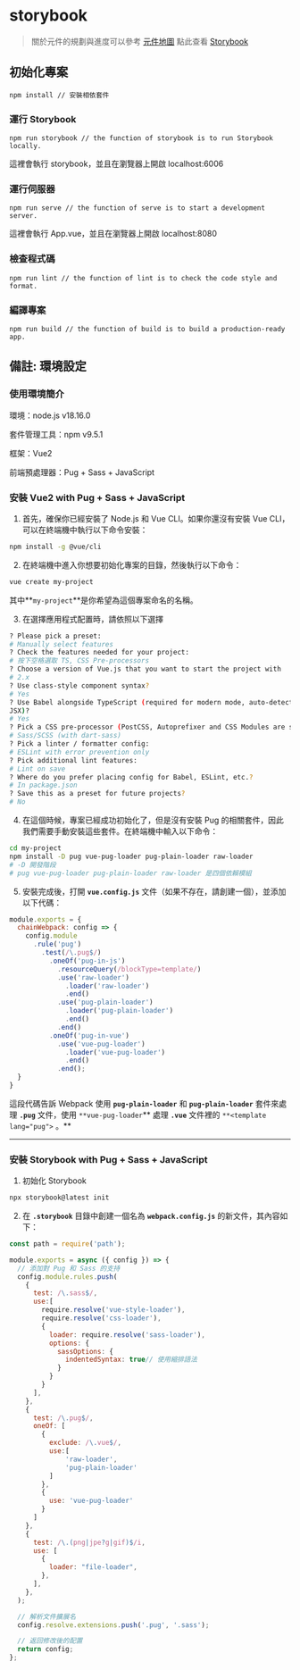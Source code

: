 # storybook
> 關於元件的規劃與進度可以參考 [元件地圖](https://github.com/WAFFLE900/bricks/blob/master/Bricks/frontend/storybook/src/stories/overview/components_map.md)
> 點此查看 [Storybook](https://644cdb54238cc4fa28d2fa00-fxdynpoeut.chromatic.com/?path=/docs/general-%E9%80%9A%E7%94%A8-colors-%E8%89%B2%E5%BD%A9--docs)

## 初始化專案
```
npm install // 安裝相依套件
```
### 運行 Storybook
```
npm run storybook // the function of storybook is to run Storybook locally.
```
這裡會執行 storybook，並且在瀏覽器上開啟 localhost:6006

### 運行伺服器
```
npm run serve // the function of serve is to start a development server.
```
這裡會執行 App.vue，並且在瀏覽器上開啟 localhost:8080

### 檢查程式碼
```
npm run lint // the function of lint is to check the code style and format.
```

### 編譯專案
```
npm run build // the function of build is to build a production-ready app.
```

## 備註: 環境設定

### 使用環境簡介

環境：node.js v18.16.0

套件管理工具：npm v9.5.1

框架：Vue2

前端預處理器：Pug + Sass + JavaScript

### 安裝 Vue2 with Pug + Sass + JavaScript

1. 首先，確保你已經安裝了 Node.js 和 Vue CLI。如果你還沒有安裝 Vue CLI，可以在終端機中執行以下命令安裝：

```bash
npm install -g @vue/cli
```

2. 在終端機中進入你想要初始化專案的目錄，然後執行以下命令：

```bash
vue create my-project
```

其中**`my-project`**是你希望為這個專案命名的名稱。

3. 在選擇應用程式配置時，請依照以下選擇

```bash
? Please pick a preset: 
# Manually select features
? Check the features needed for your project: 
# 按下空格選取 TS, CSS Pre-processors
? Choose a version of Vue.js that you want to start the project with
# 2.x
? Use class-style component syntax?
# Yes
? Use Babel alongside TypeScript (required for modern mode, auto-detected polyfills, transpiling 
JSX)? 
# Yes
? Pick a CSS pre-processor (PostCSS, Autoprefixer and CSS Modules are supported by default): 
# Sass/SCSS (with dart-sass)
? Pick a linter / formatter config: 
# ESLint with error prevention only
? Pick additional lint features: 
# Lint on save
? Where do you prefer placing config for Babel, ESLint, etc.?
# In package.json
? Save this as a preset for future projects? 
# No
```

4. 在這個時候，專案已經成功初始化了，但是沒有安裝 Pug 的相關套件，因此我們需要手動安裝這些套件。在終端機中輸入以下命令：

```bash
cd my-project
npm install -D pug vue-pug-loader pug-plain-loader raw-loader
# -D 開發階段
# pug vue-pug-loader pug-plain-loader raw-loader 是四個依賴模組
```

5. 安裝完成後，打開 **`vue.config.js`** 文件（如果不存在，請創建一個），並添加以下代碼：

```jsx
module.exports = {
  chainWebpack: config => {
    config.module
      .rule('pug')
        .test(/\.pug$/)
          .oneOf('pug-in-js')
            .resourceQuery(/blockType=template/)
            .use('raw-loader')
              .loader('raw-loader')
              .end()
            .use('pug-plain-loader')
              .loader('pug-plain-loader')
              .end()
            .end()
          .oneOf('pug-in-vue')
            .use('vue-pug-loader')
              .loader('vue-pug-loader')
              .end()
            .end();
  }
}
```

這段代碼告訴 Webpack 使用 **`pug-plain-loader`** 和 **`pug-plain-loader`** 套件來處理 **`.pug`** 文件，使用 `**vue-pug-loader`** 處理 **`.vue`** 文件裡的 `**<template lang="pug">` 。**


---

### 安裝 Storybook with Pug + Sass + JavaScript

1. 初始化 Storybook

```bash
npx storybook@latest init
```

2. 在 **`.storybook`** 目錄中創建一個名為 **`webpack.config.js`** 的新文件，其內容如下：

```jsx
const path = require('path');

module.exports = async ({ config }) => {
  // 添加對 Pug 和 Sass 的支持
  config.module.rules.push(
    {
      test: /\.sass$/,
      use:[
        require.resolve('vue-style-loader'),
        require.resolve('css-loader'),
        {
          loader: require.resolve('sass-loader'),
          options: {
            sassOptions: {
              indentedSyntax: true// 使用縮排語法
            }
          }
        }
      ],
    },
    {
      test: /\.pug$/,
      oneOf: [
        {
          exclude: /\.vue$/,
          use:[
              'raw-loader',
              'pug-plain-loader'
          ]
        },
        {
          use: 'vue-pug-loader'
        }
      ]
    },
    {
      test: /\.(png|jpe?g|gif)$/i,
      use: [
        {
          loader: "file-loader",
        },
      ],
    },
  );

  // 解析文件擴展名
  config.resolve.extensions.push('.pug', '.sass');

  // 返回修改後的配置
  return config;
};
```
